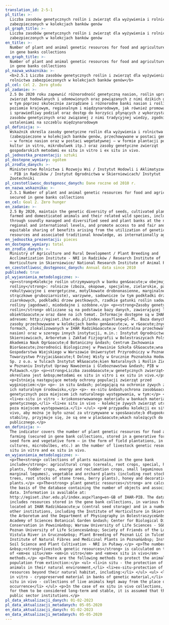 ```yaml
---
translation_id: 2-5-1
pl_title: >-
  Liczba zasobów genetycznych roślin i zwierząt dla wyżywienia i rolnictwa
  zabezpieczonych w kolekcjach banków genów
pl_graph_title: >-
  Liczba zasobów genetycznych roślin i zwierząt dla wyżywienia i rolnictwa
  zabezpieczonych w kolekcjach banków genów
en_title: >-
  Number of plant and animal genetic resources for food and agriculture secured
  in gene banks collections
en_graph_title: >-
  Number of plant and animal genetic resources for food and agriculture secured
  in gene banks collections
pl_nazwa_wskaznika: >-
  <b>2.5.1 Liczba zasobów genetycznych roślin i zwierząt dla wyżywienia i
  rolnictwa zabezpieczonych w kolekcjach banków genów</b>
pl_cel: Cel 2. Zero głodu
pl_zadanie: >-
  2.5 Do 2020 roku zapewnić różnorodność genetyczną nasion, roślin uprawnych,
  zwierząt hodowlanych i udomowionych oraz powiązanych z nimi dzikich gatunków,
  w tym poprzez skutecznie zarządzane i różnorodne banki nasion i roślin na
  poziomie krajowym, regionalnym i międzynarodowym, jak również promować uczciwy
  i sprawiedliwy podział oraz dostęp do korzyści płynących z wykorzystania
  zasobów genetycznych oraz związanej z nimi tradycyjnej wiedzy, zgodnie z
  ustaleniami na szczeblu międzynarodowym
pl_definicja: >-
  Wskaźnik określa zasoby genetyczne roślin dla wyżywienia i rolnictwa
  (zabezpieczone w kolekcjach banków genów, przechowywane w postaci generatywnej
  – w formie nasion oraz w postaci wegetatywnej – w formie plantacji polowych,
  kultur in vitro, mikrobulwek itp.) oraz zasoby genetyczne zwierząt
  gospodarskich metodami ex situ in vitro i ex situ in vivo.
pl_jednostka_prezentacji: sztuki
pl_dostepne_wymiary: ogółem
pl_zrodlo_danych: >-
  Ministerstwo Rolnictwa i Rozwoju Wsi / Instytut Hodowli i Aklimatyzacji Roślin
  - PIB in Radzików / Instytut Ogrodnictwa w Skierniewicach/ Instytut
  Zootechniki
pl_czestotliwosc_dostępnosc_danych: Dane roczne od 2010 r.
en_nazwa_wskaznika: >-
  2.5.1 Number of plant and animal genetic resources for food and agriculture
  secured in gene banks collections
en_cel: Goal 2. Zero hunger
en_zadanie: >-
  2.5 By 2020, maintain the genetic diversity of seeds, cultivated plants and
  farmed and domesticated animals and their related wild species, including
  through soundly managed and diversified seed and plant banks at the national,
  regional and international levels, and promote access to and fair and
  equitable sharing of benefits arising from the utilization of genetic
  resources and associated traditional knowledge, as internationally agreed.
en_jednostka_prezentacji: pieces
en_dostepne_wymiary: total
en_zrodlo_danych: >-
  Ministry of Agriculture and Rural Development / Plant Breeding and
  Acclimatization Institute - NRI in Radzików / Research Institute of
  Horticulture in Skierniewice/ National Research Institute of Animal Production
en_czestotliwosc_dostępnosc_danych: Annual data since 2010
published: true
pl_wyjasnienia_metodologiczne: >-
  <p><strong>Kolekcje roślin utrzymywanych w banku gen&oacute;w obejmują
  rośliny</strong>: rolnicze (zboża, okopowe, specjalne, zielarskie, pastewne,
  rekultywacyjne i energetyczne, motylkowate drobnonasienne, marginalne rośliny
  strączkowe gruboziarniste), warzywne, sadownicze (w tym podkładki drzew
  ziarnkowych, podkładki drzew pestkowych, rzadkie gatunki roślin sadowniczych,
  rośliny jagodowe), miododajne i ozdobne.</p> <p><strong>Zasoby genetyczne
  roślin</strong> obliczane są na podstawie bazy danych, zawierającej liczbę
  obiekt&oacute;w oraz dane na ich temat. Informacje dostępne są w IHAR-PIB, pod
  adresem: http://egiset.ihar.edu.pl/index.aspx?lang=pl-PL. Baza danych obejmuje
  zasoby przechowywane w kolekcjach banku gen&oacute;w, w r&oacute;żnych
  formach, zlokalizowanych w IHAR Radzik&oacute;w (centralna przechowalnia
  nasion) oraz w szeregu innych instytucji, m.in.: Instytut Ogrodnictwa w
  Skierniewicach, Arboretum i Zakład Fizjografii w Bolestraszycach Polska
  Akademia Nauk Ogr&oacute;d Botaniczny &ndash; Centrum Zachowania
  Bior&oacute;żnorodności Biologicznej w Powsinie Szkoła Gł&oacute;wna
  Gospodarstwa Wiejskiego w Warszawie Uniwersytet Przyrodniczy w Poznaniu
  Towarzystwo Przyjaci&oacute;ł Dolnej Wisły w Grucznie Poznańska Hodowla Roślin
  Sp. z o.o. w Tulcach Instytut Wł&oacute;kien Naturalnych i Roślin Zielarskich
  w Poznaniu Instytut Uprawy Nawożenia i Gleboznawstwa &ndash; PIB w
  Puławach.</p> <p><strong>Liczba zasob&oacute;w genetycznych zwierząt</strong>
  określana jest &nbsp;metodami ex situ in vitro i ex situ in vivo.</p>
  <p>Istnieją następujące metody ochrony populacji zwierząt przed
  wyginięciem:</p> <p>- in situ &ndash; polegającą na ochronie żywych zwierząt w
  ich naturalnym środowisku,</p> <p>- ex-situ &ndash;ochrona zasob&oacute;w
  genetycznych poza miejscem ich naturalnego występowania, w tym:</p> <ul>
  <li>ex-situ in vitro - kriokonserwowanego materiału w bankach materiału
  genetycznego,</li> <li>ex situ in vivo - kolekcje żywych zwierząt utrzymywane
  poza miejscem występowania.</li> </ul> <p>W przypadku kolekcji ex situ in
  vivo, aby można je było uznać za utrzymywane w spos&oacute;b długookresowy i
  stabilny, przyjmuje się, że są one w plac&oacute;wkach należących do sektora
  publicznego.</p>
en_definicja: >-
  The indicator covers the number of plant genetic resources for food and
  farming (secured in gene bank collections, stored in a generative form – in a
  seed form and vegetative form – in the form of field plantations, in vitro
  cultures, microbulbes, etc.) an the number of livestock genetic resources ex
  situ in vitro and ex situ in vivo.
en_wyjasnienia_metodologiczne: >-
  <p>The<strong> collections of plants maintained in the gene bank
  include</strong>: agricultural crops (cereals, root crops, special, herbage
  plants, fodder crops, energy and reclamation crops, small leguminous plants,
  marginal legumes), vegetable and orchard plants (including root stocks of seed
  trees, root stocks of stone trees, berry plants), honey and decorative
  plants.</p> <p>The<strong> plant genetic resources</strong> are calculated on
  the basis of the database containing the number of objects and associated
  data. Information is available at:
  http://egiset.ihar.edu.pl/index.aspx?lang=en-GB of IHAR-PIB. The database
  includes resources stored in the gene bank collections, in various forms,
  located at IHAR Radzik&oacute;w (central seed storage) and in a number of
  other institutions, including the Institute of Horticulture in Skierniewice,
  the Arboretum and the Department of Physiography in Bolestraszyce&nbsp; Polish
  Academy of Sciences Botanical Garden &ndash; Center for Biological Diversity
  Conservation in Powsin&nbsp; Warsaw University of Life Sciences - SGGW&nbsp;
  Poznan University of Life Sciences&nbsp; Society of Friends of the Lower
  Vistula River in Gruczno&nbsp; Plant Breeding of Poznań LLC in Tulce&nbsp;
  Institute of Natural Fibres and Medicinal Plants in Poznań&nbsp; Institute of
  Soil Science and Plant Cultivation - NRI in Puławy.</p> <p>The number of
  &nbsp;<strong>livestock genetic resources</strong> is calculated on the basis
  of <em>ex situ</em> <em>in vitro</em> and <em>ex situ in vivo</em>
  methods.</p> <p>There are the following methods to protect the animal
  population from extinction:</p> <ul> <li>in situ - the protection of living
  animals in their natural environment,</li> <li>ex-situ-protection of genetic
  resources beyond their natural habitat, including:</li> </ul> <ul> <li>ex-situ
  in vitro - cryopreserved material in banks of genetic material,</li> <li>ex
  situ in vivo - collections of live animals kept away from the place of
  occurrence</li> </ul> <p>In the case of ex situ in vivo collections, in order
  for them to be considered long-term and stable, it is assumed that they are in
  public sector institutions.</p>
pl_data_aktualizacji_danych: 01-02-2023
pl_data_aktualizacji_metadanych: 05-05-2020
en_data_aktualizacji_danych: 01-02-2023
en_data_aktualizacji_metadanych: 05-05-2020
---
```

